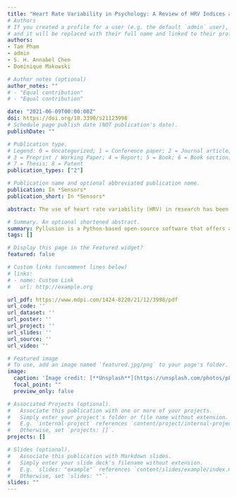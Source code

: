 ```yaml
---
title: "Heart Rate Variability in Psychology: A Review of HRV Indices and an Analysis Tutorial"
# Authors
# If you created a profile for a user (e.g. the default `admin` user), write the username (folder name) here 
# and it will be replaced with their full name and linked to their profile.
authors:
- Tam Pham
- admin
- S. H. Annabel Chen
- Dominique Makowski

# Author notes (optional)
author_notes: ""
# - "Equal contribution"
# - "Equal contribution"

date: "2021-06-09T00:00:00Z"
doi: https://doi.org/10.3390/s21123998
# Schedule page publish date (NOT publication's date).
publishDate: ""

# Publication type.
# Legend: 0 = Uncategorized; 1 = Conference paper; 2 = Journal article;
# 3 = Preprint / Working Paper; 4 = Report; 5 = Book; 6 = Book section;
# 7 = Thesis; 8 = Patent
publication_types: ["2"]

# Publication name and optional abbreviated publication name.
publication: In *Sensors*
publication_short: In *Sensors*

abstract: The use of heart rate variability (HRV) in research has been greatly popularized over the past decades due to the ease and affordability of HRV collection, coupled with its clinical relevance and significant relationships with psychophysiological constructs and psychopathological disorders. Despite the wide use of electrocardiograms (ECG) in research and advancements in sensor technology, the analytical approach and steps applied to obtain HRV measures can be seen as complex. Thus, this poses a challenge to users who may not have the adequate background knowledge to obtain the HRV indices reliably. To maximize the impact of HRV-related research and its reproducibility, parallel advances in users’ understanding of the indices and the standardization of analysis pipelines in its utility will be crucial. This paper addresses this gap and aims to provide an overview of the most up-to-date and commonly used HRV indices, as well as common research areas in which these indices have proven to be very useful, particularly in psychology. In addition, we also provide a step-by-step guide on how to perform HRV analysis using an integrative neurophysiological toolkit, NeuroKit2.

# Summary. An optional shortened abstract.
summary: Pyllusion is a Python-based open-source software that offers a framework to manipulate and generate illusions in a systematic way, compatible with different output formats such as image files (.png, .jpg, .tiff, etc.) or experimental software.
tags: []

# Display this page in the Featured widget?
featured: false

# Custom links (uncomment lines below)
# links:
# - name: Custom Link
#   url: http://example.org

url_pdf: https://www.mdpi.com/1424-8220/21/12/3998/pdf
url_code: ''
url_dataset: ''
url_poster: ''
url_project: ''
url_slides: ''
url_source: ''
url_video: ''

# Featured image
# To use, add an image named `featured.jpg/png` to your page's folder. 
image:
  caption: 'Image credit: [**Unsplash**](https://unsplash.com/photos/pLCdAaMFLTE)'
  focal_point: ""
  preview_only: false

# Associated Projects (optional).
#   Associate this publication with one or more of your projects.
#   Simply enter your project's folder or file name without extension.
#   E.g. `internal-project` references `content/project/internal-project/index.md`.
#   Otherwise, set `projects: []`.
projects: []

# Slides (optional).
#   Associate this publication with Markdown slides.
#   Simply enter your slide deck's filename without extension.
#   E.g. `slides: "example"` references `content/slides/example/index.md`.
#   Otherwise, set `slides: ""`.
slides: ""
---
```

